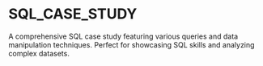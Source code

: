 # SQL_CASE_STUDY
A comprehensive SQL case study featuring various queries and data manipulation techniques. 
Perfect for showcasing SQL skills and analyzing complex datasets.
